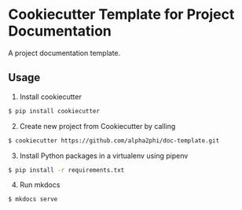 # Cookiecutter Template for Project Documentation

A project documentation template.

## Usage

1. Install cookiecutter

```bash
$ pip install cookiecutter
```

2. Create new project from Cookiecutter by calling

```bash
$ cookiecutter https://github.com/alpha2phi/doc-template.git
```

3. Install Python packages in a virtualenv using pipenv

```bash
$ pip install -r requirements.txt
```

4. Run mkdocs

```bash
$ mkdocs serve
```

